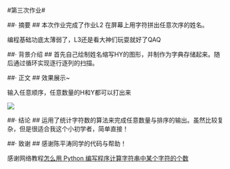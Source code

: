 #第三次作业#

##· 摘要 ##
本次作业完成了作业L2 在屏幕上用字符拼出任意次序的姓名。

编程基础功底太薄弱了，L3还是看大神们玩耍就好了QAQ

##· 背景介绍 ##
首先自己绘制姓名缩写HY的图形，并制作为字典存储起来。随后通过循环实现逐行逐列的扫描。

##· 正文 ##
效果展示~

输入任意顺序，任意数量的H和Y都可以打出来

![](http://i.imgur.com/P6QMx6h.jpg)

##· 结论 ##
运用了统计字符数的算法来完成任意数量与排序的输出。虽然比较复杂，但是很适合我这个小初学者，简单直接！

##· 致谢 ##
感谢陈平涛同学的代码与帮助！

感谢网络教程[怎么用 Python 编写程序计算字符串中某个字符的个数](http://zhidao.baidu.com/link?url=KuBWRb7aCyB97th8oSFr6oqWoIllKGfYNaBum9KqvtrTpYyJ5_KxXWk_hZG1N5K-zO11OfUOVjHNUs8Vz75C29zaO700Ch-O49kKN65cIRe)